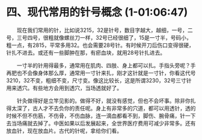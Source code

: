 # 四、现代常用的针号概念 (1-01:06:47)

<p style="text-indent: 2em;">现在我们常用的针，比如说3215，32是针号，数目字越大，越细，一号，二号，三号四号，很粗就像螺丝刀一样，32号已经很细了，15是一寸半，号码小，粗一点，有2815，平常多用32。也会需要28号针。有时候开刀后伤口变得很硬，针扎不进去。或还有一些脚肿在那，有瘀血块，就用28号针扎进去。</p>

<p style="text-indent: 2em;">一寸半的针用得最多，通常用在肌肉、四肢、身上都可以扎。手指头旁呢？手再肥也不会像身体那么厚，通常用一寸针来扎，刚才这针就是一寸针，你看这代号3210，32不变，粗细不变，尺寸变。像这比较长，这是所谓3230，32号三寸针用来透穴。有些地方会用到透穴，当场透就好了。</p>

<p style="text-indent: 2em;">针灸做得好是立竿见影的。做得不好，就没有感觉，但也不会坏事。除非你扎得太深了，古人才不去负你的责任呢。身上有非常多的穴道，都可以用透针，透的时候不但不伤筋，不伤骨，不伤血脉，连一滴血都看不到，脚伤、腕骨痛，针一下去当场痛就去掉了。中医如果以后发展起来，全世界医疗费用可减少非常多。还有放血针，现在放血片。古代的针呢，拿给你们看。</p> 
